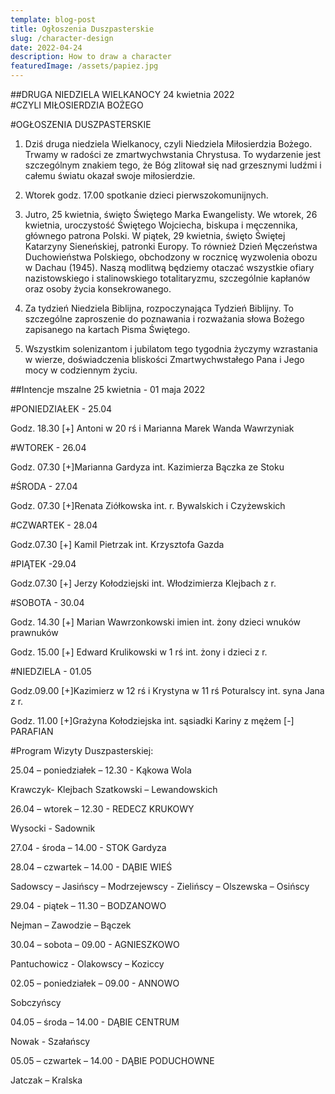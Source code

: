 ```yaml
---
template: blog-post
title: Ogłoszenia Duszpasterskie
slug: /character-design
date: 2022-04-24
description: How to draw a character
featuredImage: /assets/papiez.jpg
---
```

      

##DRUGA NIEDZIELA WIELKANOCY  24 kwietnia 2022                                                     
#CZYLI MIŁOSIERDZIA BOŻEGO 	                                                                   

#OGŁOSZENIA DUSZPASTERSKIE

1. Dziś druga niedziela Wielkanocy, czyli Niedziela Miłosierdzia Bożego. Trwamy w radości ze zmartwychwstania Chrystusa. To wydarzenie jest szczególnym znakiem tego, że Bóg zlitował się nad grzesznymi ludźmi i całemu światu okazał swoje miłosierdzie. 

2. Wtorek godz. 17.00 spotkanie dzieci pierwszokomunijnych.

3. Jutro,  25 kwietnia,  święto Świętego Marka Ewangelisty. We wtorek, 26 kwietnia, uroczystość Świętego Wojciecha, biskupa i męczennika, głównego patrona Polski.  W piątek, 29 kwietnia,  święto Świętej Katarzyny Sieneńskiej, patronki Europy. To również Dzień Męczeństwa Duchowieństwa Polskiego, obchodzony w rocznicę wyzwolenia obozu w Dachau (1945). Naszą modlitwą będziemy otaczać wszystkie ofiary nazistowskiego i stalinowskiego totalitaryzmu, szczególnie kapłanów oraz osoby życia konsekrowanego.

4. Za tydzień Niedziela Biblijna, rozpoczynająca Tydzień Biblijny. To szczególne zaproszenie do poznawania i rozważania słowa Bożego zapisanego na kartach Pisma Świętego. 

5. Wszystkim solenizantom i jubilatom tego tygodnia życzymy wzrastania w wierze, doświadczenia bliskości Zmartwychwstałego Pana i Jego mocy w codziennym życiu.


##Intencje mszalne 25 kwietnia - 01 maja  2022

#PONIEDZIAŁEK - 25.04

Godz. 18.30 [+] Antoni w 20 rś i Marianna Marek Wanda Wawrzyniak 

#WTOREK - 26.04

Godz. 07.30 [+]Marianna Gardyza int. Kazimierza Bączka ze Stoku 

#ŚRODA - 27.04

Godz. 07.30 [+]Renata Ziółkowska int. r. Bywalskich i Czyżewskich

#CZWARTEK - 28.04

Godz.07.30  [+] Kamil Pietrzak int. Krzysztofa Gazda

#PIĄTEK -29.04

Godz.07.30 [+] Jerzy Kołodziejski int. Włodzimierza Klejbach z r.

#SOBOTA - 30.04

Godz. 14.30 [+] Marian Wawrzonkowski imien int. żony dzieci wnuków prawnuków

Godz. 15.00  [+] Edward Krulikowski w 1 rś int. żony i dzieci z r.

#NIEDZIELA - 01.05

Godz.09.00 [+]Kazimierz w 12 rś i Krystyna w 11 rś Poturalscy int. syna Jana z r.

Godz. 11.00 [+]Grażyna Kołodziejska  int. sąsiadki Kariny z mężem
 [-] PARAFIAN



#Program Wizyty Duszpasterskiej:


25.04 – poniedziałek – 12.30 - Kąkowa Wola

Krawczyk- Klejbach Szatkowski – Lewandowskich

26.04 – wtorek – 12.30 - REDECZ KRUKOWY

Wysocki  - Sadownik

27.04  - środa – 14.00 - STOK
Gardyza

28.04 – czwartek – 14.00 - DĄBIE WIEŚ

Sadowscy – Jasińscy – Modrzejewscy - Zielińscy – Olszewska – Osińscy

29.04  - piątek – 11.30 – BODZANOWO

Nejman – Zawodzie – Bączek  

30.04 – sobota – 09.00 - AGNIESZKOWO

Pantuchowicz - Olakowscy – Koziccy

02.05 – poniedziałek – 09.00 - ANNOWO

Sobczyńscy

04.05 – środa – 14.00 - DĄBIE CENTRUM

Nowak  - Szałańscy

05.05 – czwartek – 14.00 - DĄBIE PODUCHOWNE

Jatczak – Kralska

